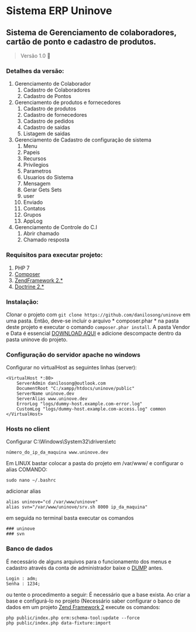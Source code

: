 # Sistema ERP Uninove
## Sistema de Gerenciamento de colaboradores, cartão de ponto e cadastro de produtos.


> Versão 1.0 :tada: 

### Detalhes da versão:
1. Gerenciamento de Colaborador
    1. Cadastro de Colaboradores
    2. Cadastro de Pontos
2. Gerenciamento de produtos e fornecedores
    1. Cadastro de produtos
    2. Cadastro de fornecedores
    3. Cadastro de pedidos
    4. Cadastro de saidas
    5. Listagem de saidas
3. Gerenciamento de Cadastro de configuração de sistema
    1. Menu
    2. Papeis
    3. Recursos
    4. Privilegios
    5. Parametros
    6. Usuarios do Sistema
    7. Mensagem
    8. Gerar Gets Sets
    9. user
    10. Enviado
    11. Contatos
    12. Grupos
    13. AppLog
4. Gerenciamento de Controle do C.I
    1. Abrir chamado
    2. Chamado resposta



### Requisitos para executar projeto:
1. PHP 7
2. [Composer](https://getcomposer.org/)
3. [ZendFramework 2.*](https://framework.zend.com/)
4. [Doctrine 2.*](http://www.doctrine-project.org/)

### Instalação:
Clonar o projeto com `git clone https://github.com/danilosong/uninove` em uma pasta.
Então, deve-se incluir o arquivo * composer.phar * na pasta deste projeto e executar
o comando `composer.phar install`. A pasta Vendor e Data é essencial [DOWNLOAD AQUI](https://goo.gl/Voyacn) e 
adicione descompacte dentro da pasta uninove do projeto.

### Configuração do servidor apache no windows

Configurar no virtualHost as seguintes linhas (server):
```
<VirtualHost *:80>
    ServerAdmin danilosong@outlook.com
    DocumentRoot "C:/xampp/htdocs/uninove/public"
    ServerName uninove.dev
    ServerAlias www.uninove.dev
    ErrorLog "logs/dummy-host.example.com-error.log"
    CustomLog "logs/dummy-host.example.com-access.log" common
</VirtualHost>
```
### Hosts no client
Configurar C:\Windows\System32\drivers\etc
```
número_do_ip_da_maquina www.uninove.dev
```

Em LINUX bastar colocar a pasta do projeto em /var/www/ e configurar o alias
COMANDO:
```
sudo nano ~/.bashrc
```
adicionar alias
```
alias uninove="cd /var/www/uninove"
alias svn="/var/www/uninove/srv.sh 8000 ip_da_maquina"
```
em seguida no terminal basta executar os comandos
```
### uninove
### svn
```


### Banco de dados

É necessário de alguns arquivos para o funcionamento dos menus e cadastro através da conta
de administrador baixe o [DUMP](https://goo.gl/k6vUEq) antes.
```
Login : adm;
Senha : 1234;
```

ou tente o procedimento a seguir:
É necessário que a base exista. 
Ao criar a base e configurá-lo no projeto (Necessário saber configurar o banco 
de dados em um projeto [Zend Framework 2](https://framework.zend.com/) execute os comandos:
```
php public/index.php orm:schema-tool:update --force
php public/index.php data-fixture:import
```

